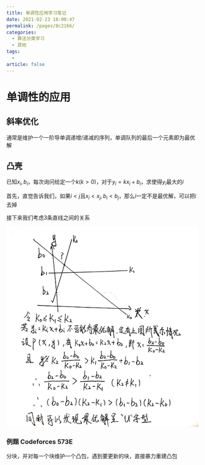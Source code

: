 ```yaml
---
title: 单调性应用学习笔记
date: 2021-02-23 18:00:47
permalink: /pages/8c2166/
categories: 
  - 算法分类学习
  - 其他
tags: 
  - 
article: false
---
```





# 单调性的应用



## 斜率优化

通常是维护一个一阶导单调递增/递减的序列，单调队列的最后一个元素即为最优解



## 凸壳

已知$x_i,b_i$，每次询问给定一个$k(k>0)$，对于$y_i=kx_i+b_i$，求使得$y_i$最大的$i$



首先，直觉告诉我们，如果$i<j$且$x_i<x_j,b_i<b_j$，那么$i$一定不是最优解，可以把$i$去掉

接下来我们考虑3条直线之间的关系

![图例](./assets/单调性应用_1.jpg)



### 例题 Codeforces 573E

分块，并对每一个块维护一个凸包，遇到要更新的块，直接暴力重建凸包

